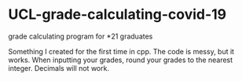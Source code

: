# UCL-grade-calculating-covid-19
grade calculating program for *21 graduates

Something I created for the first time in cpp.
The code is messy, but it works.
When inputting your grades, round your grades to the nearest integer. Decimals will not work.
